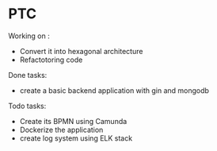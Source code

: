 # PTC 
Working on :
- Convert it into hexagonal architecture
- Refactotoring code

Done tasks:
- create a basic backend application with gin and mongodb

Todo tasks:
- Create its BPMN using Camunda
- Dockerize the application
- create log system using ELK stack